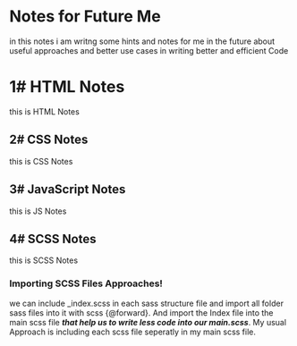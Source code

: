 # Notes for Future Me
in this notes i am writng some hints and notes for me in the future about useful approaches and better use cases in writing better and efficient Code 



# 1# HTML Notes
this is HTML Notes

## 2# CSS Notes
this is CSS Notes

## 3# JavaScript Notes
this is JS Notes

## 4# SCSS Notes
this is SCSS Notes


### Importing SCSS Files Approaches!
<!-- --- -->
we can include _index.scss in each sass structure file and import all folder sass files into it with scss {@forward}. And import the Index file into the main scss file ***that help us to write less code into our main.scss***. My usual Approach is including each scss file seperatly in my main scss file.




<!-- 
    =========== MARKDOWN DOCUMENTATION ============

    Previewing your MD by pressing CTRL + SHIFT + V

    ===============================================

    1# Headings:
        1. heading 1: #
        2. heading 2: ##
        3. heading 3: ### 
    
    2# Decoration:
        Italic => * this is italic Text * OR _ Bold Too _
        Bold   => ** this is Bold Text ** OR __ Bold Too __

    3# Lits:
        4. Order List => 1. 2. 3. 
        5. Order List => * * *

    4# Blockquotes
        >this is blockquote

    5# Links
        [Link Text](Link_URL) OR [refrence]:refrence_url !!not working

    6# Using Images
        ![Alt Img](img_url)

    7#


 -->
